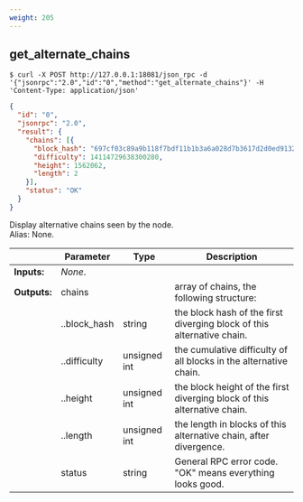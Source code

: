 ```yaml
---
weight: 205
---
```


## **get_alternate_chains**

```shell
$ curl -X POST http://127.0.0.1:18081/json_rpc -d '{"jsonrpc":"2.0","id":"0","method":"get_alternate_chains"}' -H 'Content-Type: application/json'
```
```json
{
  "id": "0",
  "jsonrpc": "2.0",
  "result": {
    "chains": [{
      "block_hash": "697cf03c89a9b118f7bdf11b1b3a6a028d7b3617d2d0ed91322c5709acf75625",
      "difficulty": 14114729638300280,
      "height": 1562062,
      "length": 2
    }],
    "status": "OK"
  }
}
```
Display alternative chains seen by the node.  
Alias: None.  

|             | Parameter    | Type         | Description
| ---         | ---          | ---          | ---
|**Inputs:**  | *None*.      |              |
|**Outputs:** | chains       |              | array of chains, the following structure:
|             | ..block_hash | string       | the block hash of the first diverging block of this alternative chain.
|             | ..difficulty | unsigned int | the cumulative difficulty of all blocks in the alternative chain.
|             | ..height     | unsigned int | the block height of the first diverging block of this alternative chain.
|             | ..length     | unsigned int | the length in blocks of this alternative chain, after divergence.
|             | status       | string       | General RPC error code. "OK" means everything looks good.
